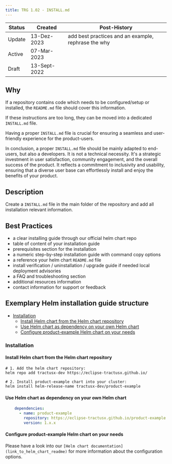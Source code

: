 ```yaml
---
title: TRG 1.02 - INSTALL.md
---
```


| Status | Created      | Post-History                                        |
|--------|--------------|-----------------------------------------------------|
| Update | 13-Dez-2023  | add best practices and an example, rephrase the why |
| Active | 07-Mar-2023  |                                                     |
| Draft  | 13-Sept-2022 |                                                     |

## Why

If a repository contains code which needs to be configured/setup or installed, the `README.md` file should cover this information.

If these instructions are too long, they can be moved into a dedicated `INSTALL.md` file.

Having a proper `INSTALL.md` file is crucial for ensuring a seamless and user-friendly experience for the product-users.

In conclusion, a proper `INSTALL.md` file should be mainly adapted to end-users, but also a developers. It is not a technical necessity.
It's a strategic investment in user satisfaction, community engagement, and the overall success of the product. It reflects a commitment to inclusivity and usability, ensuring that a diverse user base can effortlessly install and enjoy the benefits of your product.

## Description

Create a `INSTALL.md` file in the main folder of the repository and add all installation relevant information.

## Best Practices

- a clear installing guide through our official helm chart repo
- table of content of your installation guide
- prerequisites section for the installation
- a numeric step-by-step installation guide with command copy options
- a reference your helm chart `README.md` file
- install verification / uninstallation / upgrade guide if needed local deployment advisories
- a FAQ and troubleshooting section
- additional resources information
- contact information for support or feedback

## Exemplary Helm installation guide structure

- [Installation](#installation)
  - [Install Helm chart from the Helm chart repository](#install-helm-chart-from-the-helm-chart-repository)
  - [Use Helm chart as dependency on your own Helm chart](#use-helm-chart-as-dependency-on-your-own-helm-chart)
  - [Configure product-example Helm chart on your needs](#configure-product-example-helm-chart-on-your-needs)

### Installation

#### Install Helm chart from the Helm chart repository

```shell
# 1. Add the helm chart repository:
helm repo add tractusx-dev https://eclipse-tractusx.github.io/
```

```shell
# 2. Install product-example chart into your cluster:
helm install helm-release-name tractusx-dev/product-example
```

#### Use Helm chart as dependency on your own Helm chart

```yaml
    dependencies:
      - name: product-example
        repository: https://eclipse-tractusx.github.io/product-example
        version: 1.x.x
```

#### Configure product-example Helm chart on your needs

Please have a look into our `[Helm chart documentation](link_to_helm_chart_readme)` for more information about the configuration options.
